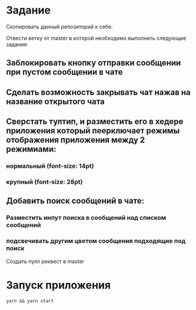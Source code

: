 # Задание

Скопировать данный репозиторий к себе.

Отвести ветку от master в которой необходимо выполнить следующие задания:
## Заблокировать кнопку отправки сообщении при пустом сообщении в чате
## Сделать возможность закрывать чат нажав на название открытого чата 
## Сверстать тултип, и разместить его в хедере приложения который пеерключает режимы отображения приложения между 2 режимиами:
###  нормальный (font-size: 14pt)
###  крупный (font-size: 28pt)
## Добавить поиск сообщений в чате:
###  Разместить инпут поиска в сообщений над списком сообщений
###  подсвечивать другим цветом сообщения подходящие под поиск

Создать пулл реквест в master

# Запуск приложения

`yarn && yarn start`

